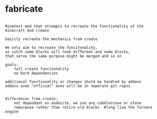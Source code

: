 # fabricate
<!--i just made the entire content be in a code block becouse markdown is annoything -->
<pre><code>
Minetest mod that attempts to recreate the functionality of the minecraft mod create

basicly recreate the mechanics from create

We only aim to recreate the funcitonality,
as sutch some blocks will look different and some blocks,
that serve the same purpuse might be merged and so on

goals:
	full create funcitonality
	no hard dependencies
 
additional functionality or changes shuld be handled by addons
addons even "official" ones will be in seperate git repos


differences from create:
	not dependant on andesite. we use any cobblestone or stone
	repurpuse rather than retire old blocks	 #long live the furnace engine
	
</code></pre>
